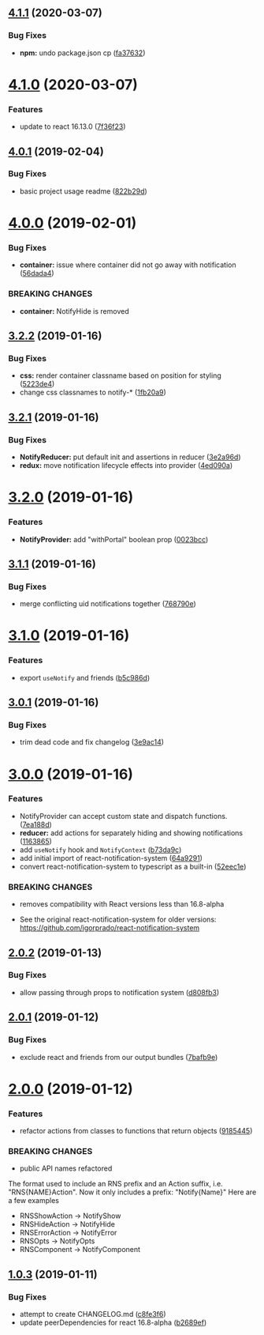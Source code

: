 ## [4.1.1](https://github.com/justindujardin/rns-redux/compare/v4.1.0...v4.1.1) (2020-03-07)


### Bug Fixes

* **npm:** undo package.json cp ([fa37632](https://github.com/justindujardin/rns-redux/commit/fa37632))

# [4.1.0](https://github.com/justindujardin/rns-redux/compare/v4.0.1...v4.1.0) (2020-03-07)


### Features

* update to react 16.13.0 ([7f36f23](https://github.com/justindujardin/rns-redux/commit/7f36f23))

## [4.0.1](https://github.com/justindujardin/rns-redux/compare/v4.0.0...v4.0.1) (2019-02-04)


### Bug Fixes

* basic project usage readme ([822b29d](https://github.com/justindujardin/rns-redux/commit/822b29d))

# [4.0.0](https://github.com/justindujardin/rns-redux/compare/v3.2.2...v4.0.0) (2019-02-01)


### Bug Fixes

* **container:** issue where container did not go away with notification ([56dada4](https://github.com/justindujardin/rns-redux/commit/56dada4))


### BREAKING CHANGES

* **container:** NotifyHide is removed

## [3.2.2](https://github.com/justindujardin/rns-redux/compare/v3.2.1...v3.2.2) (2019-01-16)


### Bug Fixes

* **css:** render container classname based on position for styling ([5223de4](https://github.com/justindujardin/rns-redux/commit/5223de4))
* change css classnames to notify-* ([1fb20a9](https://github.com/justindujardin/rns-redux/commit/1fb20a9))

## [3.2.1](https://github.com/justindujardin/rns-redux/compare/v3.2.0...v3.2.1) (2019-01-16)


### Bug Fixes

* **NotifyReducer:** put default init and assertions in reducer ([3e2a96d](https://github.com/justindujardin/rns-redux/commit/3e2a96d))
* **redux:** move notification lifecycle effects into provider ([4ed090a](https://github.com/justindujardin/rns-redux/commit/4ed090a))

# [3.2.0](https://github.com/justindujardin/rns-redux/compare/v3.1.1...v3.2.0) (2019-01-16)


### Features

* **NotifyProvider:** add "withPortal" boolean prop ([0023bcc](https://github.com/justindujardin/rns-redux/commit/0023bcc))

## [3.1.1](https://github.com/justindujardin/rns-redux/compare/v3.1.0...v3.1.1) (2019-01-16)


### Bug Fixes

* merge conflicting uid notifications together ([768790e](https://github.com/justindujardin/rns-redux/commit/768790e))

# [3.1.0](https://github.com/justindujardin/rns-redux/compare/v3.0.1...v3.1.0) (2019-01-16)


### Features

* export `useNotify` and friends ([b5c986d](https://github.com/justindujardin/rns-redux/commit/b5c986d))

## [3.0.1](https://github.com/justindujardin/rns-redux/compare/v3.0.0...v3.0.1) (2019-01-16)


### Bug Fixes

* trim dead code and fix changelog ([3e9ac14](https://github.com/justindujardin/rns-redux/commit/3e9ac14))

# [3.0.0](https://github.com/justindujardin/rns-redux/compare/v2.0.2...v3.0.0) (2019-01-16)


### Features

* NotifyProvider can accept custom state and dispatch functions. ([7ea188d](https://github.com/justindujardin/rns-redux/commit/7ea188d))
* **reducer:** add actions for separately hiding and showing notifications ([1163865](https://github.com/justindujardin/rns-redux/commit/1163865))
* add `useNotify` hook and `NotifyContext` ([b73da9c](https://github.com/justindujardin/rns-redux/commit/b73da9c))
* add initial import of react-notification-system ([64a9291](https://github.com/justindujardin/rns-redux/commit/64a9291))
* convert react-notification-system to typescript as a built-in ([52eec1e](https://github.com/justindujardin/rns-redux/commit/52eec1e))


### BREAKING CHANGES

* removes compatibility with React versions less than 16.8-alpha

 - See the original react-notification-system for older versions: https://github.com/igorprado/react-notification-system

## [2.0.2](https://github.com/justindujardin/rns-redux/compare/v2.0.1...v2.0.2) (2019-01-13)


### Bug Fixes

* allow passing through props to notification system ([d808fb3](https://github.com/justindujardin/rns-redux/commit/d808fb3))

## [2.0.1](https://github.com/justindujardin/rns-redux/compare/v2.0.0...v2.0.1) (2019-01-12)


### Bug Fixes

* exclude react and friends from our output bundles ([7bafb9e](https://github.com/justindujardin/rns-redux/commit/7bafb9e))

# [2.0.0](https://github.com/justindujardin/rns-redux/compare/v1.0.3...v2.0.0) (2019-01-12)


### Features

* refactor actions from classes to functions that return objects ([9185445](https://github.com/justindujardin/rns-redux/commit/9185445))


### BREAKING CHANGES

* public API names refactored

The format used to include an RNS prefix and an Action suffix, i.e. "RNS{NAME}Action". Now it only includes a prefix: "Notify{Name}" Here are a few examples
 - RNSShowAction -> NotifyShow
 - RNSHideAction -> NotifyHide
 - RNSErrorAction -> NotifyError
 - RNSOpts -> NotifyOpts
 - RNSComponent -> NotifyComponent

## [1.0.3](https://github.com/justindujardin/rns-redux/compare/v1.0.2...v1.0.3) (2019-01-11)


### Bug Fixes

* attempt to create CHANGELOG.md ([c8fe3f6](https://github.com/justindujardin/rns-redux/commit/c8fe3f6))
* update peerDependencies for react 16.8-alpha ([b2689ef](https://github.com/justindujardin/rns-redux/commit/b2689ef))
